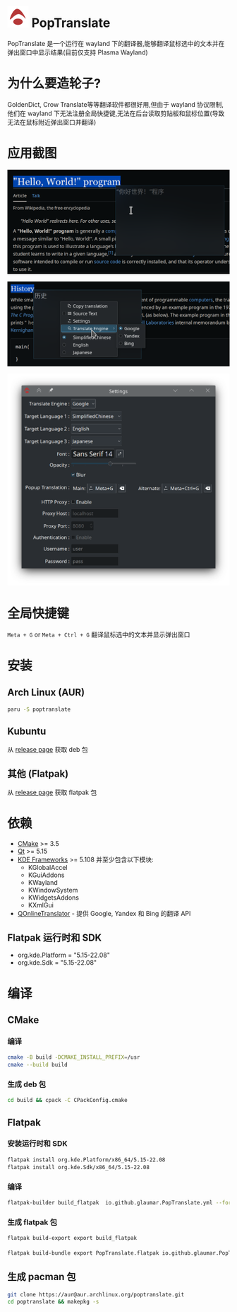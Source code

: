 
# ![](./data/io.github.glaumar.PopTranslate.png) PopTranslate
PopTranslate 是一个运行在 wayland 下的翻译器,能够翻译鼠标选中的文本并在弹出窗口中显示结果(目前仅支持 Plasma Wayland)

# 为什么要造轮子?
GoldenDict, Crow Translate等等翻译软件都很好用,但由于 wayland 协议限制,他们在 wayland 下无法注册全局快捷键,无法在后台读取剪贴板和鼠标位置(导致无法在鼠标附近弹出窗口并翻译)
# 应用截图

![](./screeshots/Screenshot1.png)

![](./screeshots/Screenshot2.png)

![](./screeshots/Screenshot3.png)

# 全局快捷键
`Meta + G` or `Meta + Ctrl + G` 翻译鼠标选中的文本并显示弹出窗口

# 安装
## Arch Linux (AUR)
```bash
paru -S poptranslate
```

## Kubuntu
从 [release page](https://github.com/glaumar/PopTranslate/releases) 获取 deb 包

## 其他 (Flatpak)
从 [release page](https://github.com/glaumar/PopTranslate/releases) 获取 flatpak 包
# 依赖
- [CMake](https://cmake.org/) >= 3.5
- [Qt](https://www.qt.io/) >= 5.15
- [KDE Frameworks](https://api.kde.org/frameworks/index.html) >= 5.108 并至少包含以下模块:
    - KGlobalAccel
    - KGuiAddons
    - KWayland
    - KWindowSystem
    - KWidgetsAddons
    - KXmlGui
- [QOnlineTranslator](https://github.com/crow-translate/QOnlineTranslator) - 提供 Google, Yandex 和 Bing 的翻译 API
## Flatpak 运行时和 SDK
- org.kde.Platform = "5.15-22.08"
- org.kde.Sdk = "5.15-22.08"

# 编译

## CMake
### 编译
```bash
cmake -B build -DCMAKE_INSTALL_PREFIX=/usr
cmake --build build
```

### 生成 deb 包
```bash
cd build && cpack -C CPackConfig.cmake
```

## Flatpak

### 安装运行时和 SDK
```bash
flatpak install org.kde.Platform/x86_64/5.15-22.08
flatpak install org.kde.Sdk/x86_64/5.15-22.08
```

### 编译 
```bash
flatpak-builder build_flatpak  io.github.glaumar.PopTranslate.yml --force-clean
```

### 生成 flatpak 包
```bash
flatpak build-export export build_flatpak

flatpak build-bundle export PopTranslate.flatpak io.github.glaumar.PopTranslate --runtime-repo=https://flathub.org/repo/flathub.flatpakrepo
```

## 生成 pacman 包
```bash
git clone https://aur@aur.archlinux.org/poptranslate.git 
cd poptranslate && makepkg -s
```